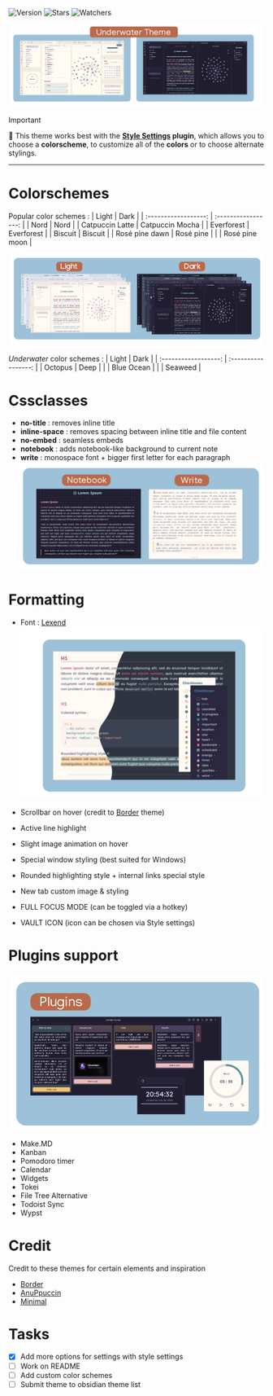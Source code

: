 ![Version](https://img.shields.io/github/manifest-json/v/Seniblue/Underwater?style=for-the-badge&color=7368b6&labelColor=06334D)
![Stars](https://img.shields.io/github/stars/Seniblue/Underwater?style=for-the-badge&color=ffe161&labelColor=06334D)
![Watchers](https://img.shields.io/github/watchers/Seniblue/Underwater?style=for-the-badge&color=fe728f&labelColor=06334D)


![uw](img/thumbnail.png)

> [!IMPORTANT]
> 🐳 This theme works best with the **[Style Settings](https://github.com/mgmeyers/obsidian-style-settings) plugin**, which allows you to choose a **colorscheme**, to customize all of the **colors** or to choose alternate stylings.

---

# Colorschemes

Popular color schemes :
| Light | Dark |
| :------------------: | :-----------------: |
| Nord               | Nord              |
| Catpuccin Latte    | Catpuccin Mocha   |
| Everforest         | Everforest         |
| Biscuit            | Biscuit           |
| Rosé pine dawn     | Rosé pine         |
|                    | Rosé pine moon    |

![colorschemes|200](img/colorschemes.png)

_Underwater_ color schemes :
| Light | Dark |
| :------------------: | :-----------------: |
| Octopus               | Deep              |
|     | Blue Ocean   |
|          | Seaweed         |



# Cssclasses
- **no-title** : removes inline title
- **inline-space** : removes spacing between inline title and file content
- **no-embed** : seamless embeds
- **notebook** : adds notebook-like background to current note
- **write** : monospace font + bigger first letter for each paragraph
![cssclasses](img/cssclasses.png)

# Formatting
- Font : [Lexend](https://www.lexend.com/)
![formatting](img/formatting.png)

- Scrollbar on hover (credit to [Border](https://github.com/Akifyss/obsidian-border) theme)
- Active line highlight
- Slight image animation on hover
- Special window styling (best suited for Windows)
- Rounded highlighting style + internal links special style
- New tab custom image & styling
- FULL FOCUS MODE (can be toggled via a hotkey)
- VAULT ICON (icon can be chosen via Style settings)

# Plugins support
![plugins](img/plugins.png)
- Make.MD
- Kanban
- Pomodoro timer
- Calendar
- Widgets
- Tokei
- File Tree Alternative
- Todoist Sync
- Wypst

# Credit
Credit to these themes for certain elements and inspiration
- [Border](https://github.com/Akifyss/obsidian-border)
- [AnuPpuccin](https://github.com/AnubisNekhet/AnuPpuccin)
- [Minimal](https://github.com/kepano/obsidian-minimal)

# Tasks
- [x] Add more options for settings with style settings
- [ ] Work on README
- [ ] Add custom color schemes
- [ ] Submit theme to obsidian theme list
